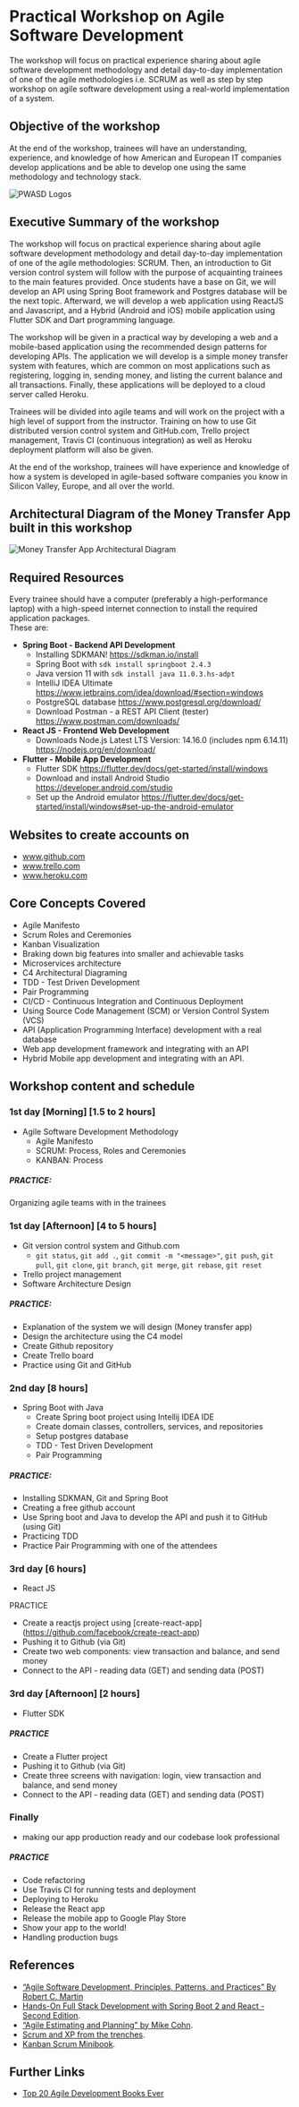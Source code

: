 # Practical Workshop on Agile Software Development

The workshop will focus on practical experience sharing about agile software development methodology and detail day-to-day implementation of one of the agile methodologies i.e. SCRUM as well as step by step workshop on agile software development using a real-world implementation of a system.

## Objective of the workshop 
At the end of the workshop, trainees will have an understanding, experience, and knowledge of how American and European IT companies develop applications and be able to develop one using the same methodology and technology stack.

![PWASD Logos](PWASD_poster.png)

## Executive Summary of the workshop

The workshop will focus on practical experience sharing about agile software development methodology and detail day-to-day implementation of one of the agile methodologies: SCRUM. Then, an introduction to Git version control system will follow with the purpose of acquainting trainees to the main features provided. Once students have a base on Git, we will develop an API using Spring Boot framework and Postgres database will be the next topic. Afterward, we will develop a web application using ReactJS and Javascript, and a Hybrid (Android and iOS) mobile application using Flutter SDK and Dart programming language.  

The workshop will be given in a practical way by developing a web and a mobile-based application using the recommended design patterns for developing APIs. The application we will develop is a simple money transfer system with features, which are common on most applications such as registering, logging in, sending money, and listing the current balance and all transactions. Finally, these applications will be deployed to a cloud server called Heroku.  

Trainees will be divided into agile teams and will work on the project with a high level of support from the instructor. Training on how to use Git distributed version control system and GitHub.com, Trello project management, Travis CI (continuous integration) as well as Heroku deployment platform will also be given.  

At the end of the workshop, trainees will have experience and knowledge of how a system is developed in agile-based software companies you know in Silicon Valley, Europe, and all over the world.  

## Architectural Diagram of the Money Transfer App built in this workshop  
![Money Transfer App Architectural Diagram](Money_Transfer_App_Architectural_Diagram.png)

## Required Resources
Every trainee should have a computer (preferably a high-performance laptop) with a high-speed internet connection to install the required application packages.  
These are:  
- **Spring Boot - Backend API Development**
  - Installing SDKMAN! https://sdkman.io/install
  - Spring Boot with `sdk install springboot 2.4.3`
  - Java version 11 with `sdk install java 11.0.3.hs-adpt`
  - IntelliJ IDEA Ultimate https://www.jetbrains.com/idea/download/#section=windows
  - PostgreSQL database https://www.postgresql.org/download/
  - Download Postman - a REST API Client (tester) https://www.postman.com/downloads/
- **React JS - Frontend Web Development**
  - Downloads Node.js Latest LTS Version: 14.16.0 (includes npm 6.14.11) https://nodejs.org/en/download/
- **Flutter - Mobile App Development**
  - Flutter SDK https://flutter.dev/docs/get-started/install/windows
  - Download and install Android Studio https://developer.android.com/studio
  - Set up the Android emulator https://flutter.dev/docs/get-started/install/windows#set-up-the-android-emulator

## Websites to create accounts on
- www.github.com
- www.trello.com
- www.heroku.com

## Core Concepts Covered
- Agile Manifesto
- Scrum Roles and Ceremonies
- Kanban Visualization
- Braking down big features into smaller and achievable tasks
- Microservices architecture
- C4 Architectural Diagraming
- TDD - Test Driven Development
- Pair Programming
- CI/CD - Continuous Integration and Continuous Deployment
- Using Source Code Management (SCM) or Version Control System (VCS)
- API (Application Programming Interface) development with a real database
- Web app development framework and integrating with an API
- Hybrid Mobile app development and integrating with an API. 

## Workshop content and schedule
### 1st day [Morning] [1.5 to 2 hours]
- Agile Software Development Methodology
  - Agile Manifesto
  - SCRUM: Process, Roles and Ceremonies
  - KANBAN: Process

##### PRACTICE:
Organizing agile teams with in the trainees

### 1st day [Afternoon] [4 to 5 hours]
- Git version control system and Github.com
  - `git status`, `git add .`, `git commit -m "<message>"`, `git push`, `git pull`, `git clone`, `git branch`, `git merge`, `git rebase`, `git reset` 
- Trello project management
- Software Architecture Design
  
##### PRACTICE:
- Explanation of the system we will design (Money transfer app)
- Design the architecture using the C4 model
- Create Github repository
- Create Trello board
- Practice using Git and GitHub

### 2nd day [8 hours] 
- Spring Boot with Java
  - Create Spring boot project using Intellij IDEA IDE
  - Create domain classes, controllers, services, and repositories
  - Setup postgres database
  - TDD - Test Driven Development
  - Pair Programming

##### PRACTICE: 
- Installing SDKMAN, Git and Spring Boot
- Creating a free github account
- Use Spring boot and Java to develop the API and push it to GitHub (using Git)
- Practicing TDD
- Practice Pair Programming with one of the attendees

### 3rd day [6 hours]
- React JS

PRACTICE
- Create a reactjs project using [create-react-app] (https://github.com/facebook/create-react-app)
- Pushing it to Github (via Git)
- Create two web components: view transaction and balance, and send money
- Connect to the API - reading data (GET) and sending data (POST)

### 3rd day [Afternoon] [2 hours]
- Flutter SDK

##### PRACTICE
- Create a Flutter project
- Pushing it to Github (via Git)
- Create three screens with navigation: login, view transaction and balance, and send money
- Connect to the API - reading data (GET) and sending data (POST)

### Finally
- making our app production ready and our codebase look professional

##### PRACTICE
- Code refactoring
- Use Travis CI for running tests and deployment
- Deploying to Heroku
- Release the React app
- Release the mobile app to Google Play Store
- Show your app to the world!
- Handling production bugs

## References
- [“Agile Software Development, Principles, Patterns, and Practices” By Robert C. Martin](http://www.amazon.com/gp/product/0135974445?ie=UTF8&tag=lstasd01-20&linkCode=as2&camp=1789&creative=9325&creativeASIN=0135974445)  
- [Hands-On Full Stack Development with Spring Boot 2 and React - Second Edition](https://www.packtpub.com/product/hands-on-full-stack-development-with-spring-boot-2-and-react-second-edition/9781838822361). 
- [“Agile Estimating and Planning” by Mike Cohn](http://www.amazon.com/gp/product/0131479415?ie=UTF8&tag=lstasd01-20&linkCode=as2&camp=1789&creative=9325&creativeASIN=0131479415). 
- [Scrum and XP from the trenches](https://www.crisp.se/bocker-och-produkter/scrum-and-xp-from-the-trenches). 
- [Kanban Scrum Minibook](http://www.infoq.com/minibooks/kanban-scrum-minibook). 

## Further Links
- [Top 20 Agile Development Books Ever](http://noop.nl/2008/06/top-20-best-agile-development-books-ever.html)


